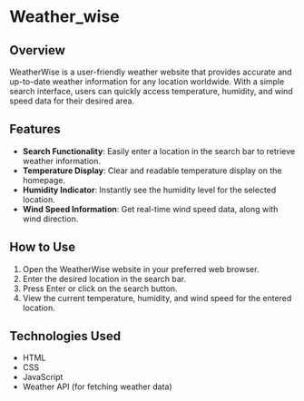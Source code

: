 # Weather_wise

## Overview
WeatherWise is a user-friendly weather website that provides accurate and up-to-date weather information for any location worldwide. With a simple search interface, users can quickly access temperature, humidity, and wind speed data for their desired area.

## Features
- **Search Functionality**: Easily enter a location in the search bar to retrieve weather information.
- **Temperature Display**: Clear and readable temperature display on the homepage.
- **Humidity Indicator**: Instantly see the humidity level for the selected location.
- **Wind Speed Information**: Get real-time wind speed data, along with wind direction.

## How to Use
1. Open the WeatherWise website in your preferred web browser.
2. Enter the desired location in the search bar.
3. Press Enter or click on the search button.
4. View the current temperature, humidity, and wind speed for the entered location.

## Technologies Used
- HTML
- CSS
- JavaScript
- Weather API (for fetching weather data)

